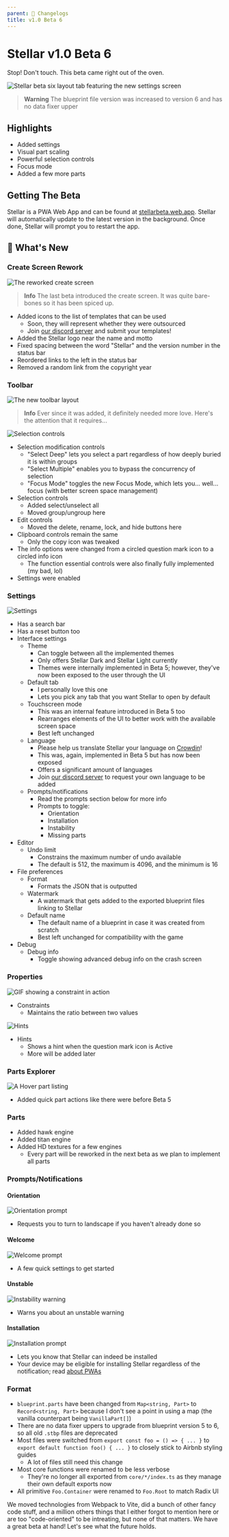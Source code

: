 ```yaml
---
parent: 📃 Changelogs
title: v1.0 Beta 6
---
```


# Stellar v1.0 Beta 6

Stop! Don't touch. This beta came right out of the oven.

![Stellar beta six layout tab featuring the new settings screen](https://i.imgur.com/su2EO9a.png)

> **Warning** The blueprint file version was increased to version 6 and has no data fixer upper

## Highlights

- Added settings
- Visual part scaling
- Powerful selection controls
- Focus mode
- Added a few more parts

## Getting The Beta

Stellar is a PWA Web App and can be found at [stellarbeta.web.app](https://setllarbeta.web.app). Stellar will automatically update to the latest version in the background. Once done, Stellar will prompt you to restart the app.

## 🌟 What's New

### Create Screen Rework

![The reworked create screen](https://i.imgur.com/O2NLxfd.png)

> **Info** The last beta introduced the create screen. It was quite bare-bones so it has been spiced up.

- Added icons to the list of templates that can be used
  - Soon, they will represent whether they were outsourced
  - Join [our discord server](https://discord.gg/nDt7AjGJQH) and submit your templates!
- Added the Stellar logo near the name and motto
- Fixed spacing between the word "Stellar" and the version number in the status bar
- Reordered links to the left in the status bar
- Removed a random link from the copyright year

### Toolbar

![The new toolbar layout](https://i.imgur.com/JbV4URP.png)

> **Info** Ever since it was added, it definitely needed more love. Here's the attention that it requires...

![Selection controls](https://i.imgur.com/aSHyKTg.png)

- Selection modification controls
  - "Select Deep" lets you select a part regardless of how deeply buried it is within groups
  - "Select Multiple" enables you to bypass the concurrency of selection
  - "Focus Mode" toggles the new Focus Mode, which lets you... well... focus (with better screen space management)
- Selection controls
  - Added select/unselect all
  - Moved group/ungroup here
- Edit controls
  - Moved the delete, rename, lock, and hide buttons here
- Clipboard controls remain the same
  - Only the copy icon was tweaked
- The info options were changed from a circled question mark icon to a circled info icon
  - The function essential controls were also finally fully implemented (my bad, lol)
- Settings were enabled

### Settings

![Settings](https://i.imgur.com/UvIXKp3.png)

- Has a search bar
- Has a reset button too
- Interface settings
  - Theme
    - Can toggle between all the implemented themes
    - Only offers Stellar Dark and Stellar Light currently
    - Themes were internally implemented in Beta 5; however, they've now been exposed to the user through the UI
  - Default tab
    - I personally love this one
    - Lets you pick any tab that you want Stellar to open by default
  - Touchscreen mode
    - This was an internal feature introduced in Beta 5 too
    - Rearranges elements of the UI to better work with the available screen space
    - Best left unchanged
  - Language
    - Please help us translate Stellar your language on [Crowdin](https://crowdin.com/project/stellareditor)!
    - This was, again, implemented in Beta 5 but has now been exposed
    - Offers a significant amount of languages
    - Join [our discord server](https://discord.gg/nDt7AjGJQH) to request your own language to be added
  - Prompts/notifications
    - Read the prompts section below for more info
    - Prompts to toggle:
      - Orientation
      - Installation
      - Instability
      - Missing parts
- Editor
  - Undo limit
    - Constrains the maximum number of undo available
    - The default is 512, the maximum is 4096, and the minimum is 16
- File preferences
  - Format
    - Formats the JSON that is outputted
  - Watermark
    - A watermark that gets added to the exported blueprint files linking to Stellar
  - Default name
    - The default name of a blueprint in case it was created from scratch
    - Best left unchanged for compatibility with the game
- Debug
  - Debug info
    - Toggle showing advanced debug info on the crash screen

### Properties

![GIF showing a constraint in action](https://i.imgur.com/FJehIdA.gif)

- Constraints
  - Maintains the ratio between two values

![Hints](https://i.imgur.com/rTU5w0b.png)

- Hints
  - Shows a hint when the question mark icon is Active
  - More will be added later

### Parts Explorer

![A Hover part listing](https://i.imgur.com/pPAWHEc.png)

- Added quick part actions like there were before Beta 5

### Parts

- Added hawk engine
- Added titan engine
- Added HD textures for a few engines
  - Every part will be reworked in the next beta as we plan to implement all parts

### Prompts/Notifications

#### Orientation

![Orientation prompt](https://i.imgur.com/NcTNCQU.png)

- Requests you to turn to landscape if you haven't already done so

#### Welcome

![Welcome prompt](https://i.imgur.com/aarLx0V.png)

- A few quick settings to get started

#### Unstable

![Instability warning](https://i.imgur.com/8aqdrnR.png)

- Warns you about an unstable warning

#### Installation

![Installation prompt](https://i.imgur.com/VnmG8PW.png)

- Lets you know that Stellar can indeed be installed
- Your device may be eligible for installing Stellar regardless of the notification; read [about PWAs](https://web.dev/progressive-web-apps/)

### Format

- `blueprint.parts` have been changed from `Map<string, Part>` to `Record<string, Part>` because I don't see a point in using a map (the vanilla counterpart being `VanillaPart[]`)
- There are no data fixer uppers to upgrade from blueprint version 5 to 6, so all old `.stbp` files are deprecated
- Most files were switched from `export const foo = () => { ... }` to `export default function foo() { ... }` to closely stick to Airbnb styling guides
  - A lot of files still need this change
- Most core functions were renamed to be less verbose
  - They're no longer all exported from `core/*/index.ts` as they manage their own default exports now
- All primitive `Foo.Container` were renamed to `Foo.Root` to match Radix UI

We moved technologies from Webpack to Vite, did a bunch of other fancy code stuff, and a million others things that I either forgot to mention here or are too "code-oriented" to be intreating, but none of that matters. We have a great beta at hand! Let's see what the future holds.
